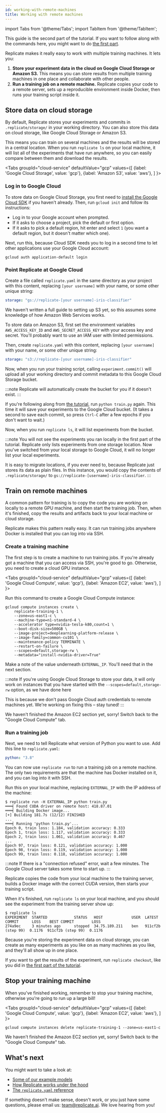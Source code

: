 ```yaml
---
id: working-with-remote-machines
title: Working with remote machines
---
```


import Tabs from '@theme/Tabs';
import TabItem from '@theme/TabItem';

This guide is the second part of the tutorial. If you want to follow along with the commands here, you might want to do [the first part](tutorial.md).

Replicate makes it really easy to work with multiple training machines. It lets you:

1. **Store your experiment data in the cloud on Google Cloud Storage or Amazon S3.** This means you can store results from multiple training machines in one place and collaborate with other people.
2. **Run a training job on a remote machine.** Replicate copies your code to a remote server, sets up a reproducible environment inside Docker, then runs your training script inside it.

## Store data on cloud storage

By default, Replicate stores your experiments and commits in `.replicate/storage/` in your working directory. You can also store this data on cloud storage, like Google Cloud Storage or Amazon S3.

This means you can train on several machines and the results will be stored in a central location. When you run `replicate ls` on your local machine, it will list all of the experiments that have run anywhere, so you can easily compare between them and download the results.

<Tabs
groupId="cloud-service"
defaultValue="gcp"
values={[
{label: 'Google Cloud Storage', value: 'gcp'},
{label: 'Amazon S3', value: 'aws'},
]
}>
<TabItem value="gcp">

### Log in to Google Cloud

To store data on Google Cloud Storage, you first need to [install the Google Cloud SDK](https://cloud.google.com/sdk/docs) if you haven't already. Then, run `gcloud init` and follow its instructions:

- Log in to your Google account when prompted.
- If it asks to choose a project, pick the default or first option.
- If it asks to pick a default region, hit enter and select `1` (you want a default region, but it doesn't matter which one).

Next, run this, because Cloud SDK needs you to log in a second time to let other applications use your Google Cloud account:

```shell-session
gcloud auth application-default login
```

### Point Replicate at Google Cloud

Create a file called `replicate.yaml` in the same directory as your project with this content, replacing `[your username]` with your name, or some other unique string:

```yaml
storage: "gs://replicate-[your username]-iris-classifier"
```

</TabItem>
<TabItem value="aws">

We haven't written a full guide to setting up S3 yet, so this assumes some knowledge of how Amazon Web Services works.

To store data on Amazon S3, first set the environment variables `AWS_ACCESS_KEY_ID` and `AWS_SECRET_ACCESS_KEY` with your access key and secret. You'll probably want to use an IAM user with limited permissions.

Then, create `replicate.yaml` with this content, replacing `[your username]` with your name, or some other unique string:

```yaml
storage: "s3://replicate-[your username]-iris-classifier"
```

</TabItem>
</Tabs>

Now, when you run your training script, calling `experiment.commit()` will upload all your working directory and commit metadata to this Google Cloud Storage bucket.

:::note
Replicate will automatically create the bucket for you if it doesn't exist.
:::

If you're following along from [the tutorial](tutorial.md), run `python train.py` again. This time it will save your experiments to the Google Cloud bucket. (It takes a second to save each commit, so press `Ctrl-C` after a few epochs if you don't want to wait.)

Now, when you run `replicate ls`, it will list experiments from the bucket.

:::note
You will not see the experiments you ran locally in the first part of the tutorial. Replicate only lists experiments from one storage location. Now you've switched from your local storage to Google Cloud, it will no longer list your local experiments.

It is easy to migrate locations, if you ever need to, because Replicate just stores its data as plain files. In this instance, you would copy the contents of `.replicate/storage/` to `gs://replicate-[username]-iris-classifier`.
:::

## Train on remote machines

A common pattern for training is to copy the code you are working on locally to a remote GPU machine, and then start the training job. Then, when it's finished, copy the results and artifacts back to your local machine or cloud storage.

Replicate makes this pattern really easy. It can run training jobs anywhere Docker is installed that you can log into via SSH.

### Create a training machine

The first step is to create a machine to run training jobs. If you're already got a machine that you can access via SSH, you're good to go. Otherwise, you need to create a cloud GPU instance.

<Tabs
groupId="cloud-service"
defaultValue="gcp"
values={[
{label: 'Google Cloud Compute', value: 'gcp'},
{label: 'Amazon EC2', value: 'aws'},
]
}>
<TabItem value="gcp">

Run this command to create a Google Cloud Compute instance:

```shell-session
gcloud compute instances create \
    replicate-training-1 \
    --zone=us-east1-c \
    --machine-type=n1-standard-4 \
    --accelerator type=nvidia-tesla-k80,count=1 \
    --boot-disk-size=500GB \
    --image-project=deeplearning-platform-release \
    --image-family=common-cu101 \
    --maintenance-policy TERMINATE \
    --restart-on-failure \
    --scopes=default,storage-rw \
    --metadata="install-nvidia-driver=True"
```

Make a note of the value underneath `EXTERNAL_IP`. You'll need that in the next section.

:::note
If you're using Google Cloud Storage to store your data, it will only work on instances that you have started with the `--scopes=default,storage-rw` option, as we have done here

This is because we don't pass Google Cloud auth credentials to remote machines yet. We're working on fixing this – stay tuned!
:::

</TabItem>
<TabItem value="aws">

We haven't finished the Amazon EC2 section yet, sorry! Switch back to the "Google Cloud Compute" tab.

</TabItem>
</Tabs>

### Run a training job

Next, we need to tell Replicate what version of Python you want to use. Add this line to `replicate.yaml`:

```yaml
python: "3.8"
```

You can now use `replicate run` to run a training job on a remote machine. The only two requirements are that the machine has Docker installed on it, and you can log into it with SSH.

Run this on your local machine, replacing `EXTERNAL_IP` with the IP address of the machine:

```shell-session
$ replicate run -H EXTERNAL_IP python train.py
═══╡ Found CUDA driver on remote host: 418.87.01
═══╡ Building Docker image...
[+] Building 181.7s (12/12) FINISHED
...
═══╡ Running 'python train.py'...
Epoch 0, train loss: 1.184, validation accuracy: 0.333
Epoch 1, train loss: 1.117, validation accuracy: 0.333
Epoch 2, train loss: 1.061, validation accuracy: 0.467
...
Epoch 97, train loss: 0.121, validation accuracy: 1.000
Epoch 98, train loss: 0.119, validation accuracy: 1.000
Epoch 99, train loss: 0.118, validation accuracy: 1.000
```

:::note
If there is a "connection refused" error, wait a few minutes. The Google Cloud server takes some time to start up.
:::

Replicate copies the code from your local machine to the training server, builds a Docker image with the correct CUDA version, then starts your training script.

When it's finished, run `replicate ls` on your local machine, and you should see the experiment from the training server show up:

```shell-session
$ replicate ls
EXPERIMENT  STARTED            STATUS   HOST             USER  LATEST COMMIT      LOSS    BEST COMMIT        LOSS
274a9ec     3 minutes ago      stopped  34.75.189.211    ben   911cf2b (step 99)  0.1176  911cf2b (step 99)  0.1176
```

Because you're storing the experiment data on cloud storage, you can create as many experiments as you like on as many machines as you like, and they'll all show up in one place.

If you want to get the results of the experiment, run `replicate checkout`, like you did in [the first part of the tutorial](tutorial.md#check-out-a-commit).

## Stop your training machine

When you've finished working, remember to stop your training machine, otherwise you're going to run up a large bill!

<Tabs
groupId="cloud-service"
defaultValue="gcp"
values={[
{label: 'Google Cloud Compute', value: 'gcp'},
{label: 'Amazon EC2', value: 'aws'},
]
}>
<TabItem value="gcp">

```shell-session
gcloud compute instances delete replicate-training-1 --zone=us-east1-c
```

</TabItem>
<TabItem value="aws">
We haven't finished the Amazon EC2 section yet, sorry! Switch back to the "Google Cloud Compute" tab.
</TabItem>
</Tabs>

## What's next

You might want to take a look at:

- [Some of our example models](example-models)
- [How Replicate works under the hood](how-it-works.md)
- [The `replicate.yaml` reference](replicate-yaml.md)

If something doesn't make sense, doesn't work, or you just have some questions, please email us: [team@replicate.ai](mailto:team@replicate.ai). We love hearing from you!
